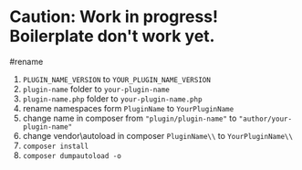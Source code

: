 # Caution: Work in progress! Boilerplate don't work yet.

#rename
1. `PLUGIN_NAME_VERSION` to `YOUR_PLUGIN_NAME_VERSION`
2. `plugin-name` folder to `your-plugin-name` 
3. `plugin-name.php` folder to `your-plugin-name.php`
4. rename namespaces form `PluginName` to `YourPluginName`
5. change name in composer from `"plugin/plugin-name"` to `"author/your-plugin-name"`
6. change vendor\autoload in composer `PluginName\\` to  `YourPluginName\\`
7. `composer install`
8. `composer dumpautoload -o`


